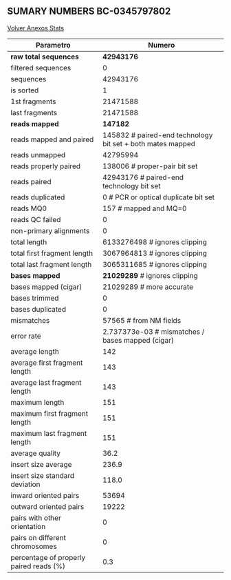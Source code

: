 ## SUMARY NUMBERS BC-0345797802 ##

[Volver Anexos Stats](../stats.html)

Parametro | Numero
----------|-------
**raw total sequences** |	**42943176**
filtered sequences |	0
sequences |	42943176
is sorted |	1
1st fragments |	21471588
last fragments |	21471588
**reads mapped** |	**147182**
reads mapped and paired |	145832	# paired-end technology bit set + both mates mapped
reads unmapped |	42795994
reads properly paired |	138006	# proper-pair bit set
reads paired |	42943176	# paired-end technology bit set
reads duplicated |	0	# PCR or optical duplicate bit set
reads MQ0 |	157	# mapped and MQ=0
reads QC failed |	0
non-primary alignments |	0
total length |	6133276498	# ignores clipping
total first fragment length |	3067964813	# ignores clipping
total last fragment length |	3065311685	# ignores clipping
**bases mapped** |	**21029289**	# ignores clipping
bases mapped (cigar) |	21029289	# more accurate
bases trimmed |	0
bases duplicated |	0
mismatches |	57565	# from NM fields
error rate |	2.737373e-03	# mismatches / bases mapped (cigar)
average length |	142
average first fragment length |	143
average last fragment length |	143
maximum length |	151
maximum first fragment length |	151
maximum last fragment length |	151
average quality |	36.2
insert size average |	236.9
insert size standard deviation |	118.0
inward oriented pairs |	53694
outward oriented pairs |	19222
pairs with other orientation |	0
pairs on different chromosomes |	0
percentage of properly paired reads (%) |	0.3